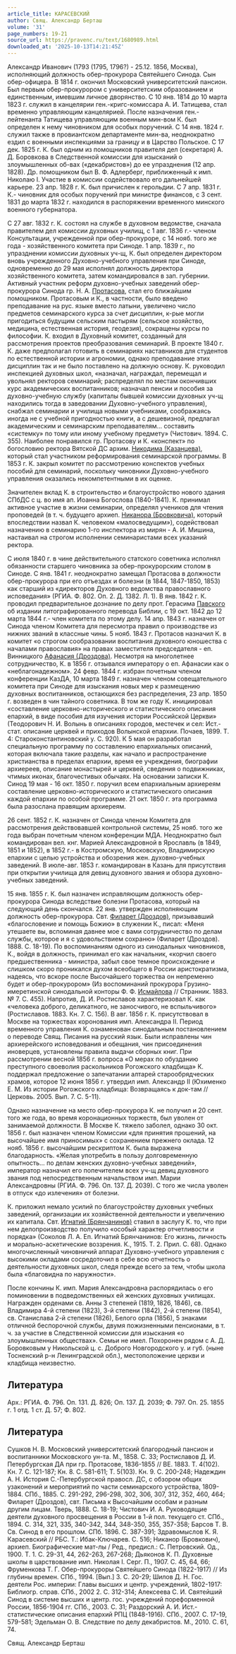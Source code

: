 ```yaml
---
article_title: КАРАСЕВСКИЙ
author: Свящ. Александр Берташ
volume: '31'
page_numbers: 19-21
source_url: https://pravenc.ru/text/1680989.html
downloaded_at: '2025-10-13T14:21:45Z'
---
```


Александр Иванович (1793 (1795, 1796?) - 25.12. 1856, Москва), исполняющий должность обер-прокурора Святейшего Синода. Сын обер-офицера. В 1814 г. окончил Московский университетский пансион. Был первым обер-прокурором с университетским образованием и единственным, имевшим личное дворянство. С 10 янв. 1814 до 10 марта 1823 г. служил в канцелярии ген.-кригс-комиссара А. И. Татищева, стал временно управляющим канцелярией. После назначения ген.-лейтенанта Татищева управляющим военным мин-вом К. был определен к нему чиновником для особых поручений. С 14 янв. 1824 г. служил также в провиантском департаменте мин-ва, неоднократно ездил с военными инспекциями за границу и в Царство Польское. С 17 дек. 1825 г. К. был одним из помощников правителя дел (секретаря) А. Д. Боровкова в Следственной комиссии для изысканий о злоумышленных об-вах («декабристов») до ее упразднения (12 апр. 1828). Др. помощником был В. Ф. Адлерберг, приближенный к имп. Николаю I. Участие в комиссии содействовало его дальнейшей карьере. 23 апр. 1828 г. К. был причислен к герольдии. С 7 апр. 1831 г. К.- чиновник для особых поручений при министре финансов, с 3 сент. 1831 до марта 1832 г. находился в распоряжении временного минского военного губернатора.

С 27 авг. 1832 г. К. состоял на службе в духовном ведомстве, сначала правителем дел комиссии духовных училищ, с 1 авг. 1836 г.- членом Консультации, учрежденной при обер-прокуроре, с 14 нояб. того же года - хозяйственного комитета при Синоде. 1 апр. 1839 г., по упразднении комиссии духовных уч-щ, К. был определен директором вновь учрежденного Духовно-учебного управления при Синоде, одновременно до 29 мая исполнял должность директора хозяйственного комитета, затем командировался в зап. губернии. Активный участник реформ духовно-учебных заведений обер-прокурора Синода гр. Н. А. [Протасова](https://pravenc.ru/text/Протасов.html), стал его ближайшим помощником. Протасовым и К., в частности, было введено преподавание на рус. языке вместо латыни, увеличено число предметов семинарского курса за счет дисциплин, к-рые могли пригодиться будущим сельским пастырям (сельское хозяйство, медицина, естественная история, геодезия), сокращены курсы по философии. К. входил в Духовный комитет, созданный для рассмотрения проектов преобразования семинарий. В проекте 1840 г. К. даже предполагал готовить в семинариях наставников для студентов по естественной истории и агрономии, однако преподавание этих дисциплин так и не было поставлено на должную основу. К. руководил инспекцией духовных школ, «назначал, награждал, перемещал и увольнял ректоров семинарий; распределял по местам окончивших курс академических воспитанников; назначал пенсии и пособия за духовно-учебную службу (капиталы бывшей комиссии духовных уч-щ находились тогда в заведовании Духовно-учебного управления), снабжал семинарии и училища новыми учебниками, соображаясь иногда не с учебной пригодностью книги, а с дешевизной, предлагал академическим и семинарским преподавателям... составить «системку» по тому или иному учебному предмету» (Чистович. 1894. С. 355). Наиболее понравился гр. Протасову и К. «конспект» по богословию ректора Вятской ДС архим. [Никодима (Казанцева)](<https://pravenc.ru/text/Никодима (Казанцева).html>), который стал участником реформирования семинарской программы. В 1853 г. К. закрыл комитет по рассмотрению конспектов учебных пособий для семинарий, поскольку чиновники Духовно-учебного управления оказались некомпетентными в их оценке.

Значителен вклад К. в строительство и благоустройство нового здания СПбДС с ц. во имя ап. Иоанна Богослова (1840-1841). К. принимал активное участие в жизни семинарии, определял учеников для чтения проповедей (в т. ч. будущего архиеп. [Никанора (Бровковича)](https://pravenc.ru/text/Никанор.html), который впоследствии назвал К. человеком «малосведущим»), содействовал назначению в семинарию 1-го инспектора из мирян - А. И. Мишина, настаивал на строгом исполнении семинаристами всех указаний ректора.

С июля 1840 г. в чине действительного статского советника исполнял обязанности старшего чиновника за обер-прокурорским столом в Синоде. С янв. 1841 г. неоднократно замещал Протасова в должности обер-прокурора при его отъездах и болезни (в 1844, 1847-1850, 1853) как старший из «директоров Духовного ведомства православного исповедания» (РГИА. Ф. 802. Оп. 2. Д. 1382. Л. 1). В янв. 1842 г. К. проводил предварительное дознание по делу прот. Герасима [Павского](https://pravenc.ru/text/Павского.html) об издании литографированного перевода Библии, с 19 окт. 1842 до 12 марта 1844 г.- член комитета по этому делу. 14 апр. 1843 г. назначен от Синода членом Комитета для пересмотра правил о производстве из нижних званий в классные чины. 5 нояб. 1843 г. Протасов назначил К. в комитет «о строгом сообразовании воспитания духовного юношества с началами православия» на правах заместителя председателя - еп. Винницкого [Афанасия (Дроздова)](<https://pravenc.ru/text/Афанасия (Дроздова).html>). Несмотря на многолетнее сотрудничество, К. в 1856 г. отзывался императору о еп. Афанасии как о «неблагонадежном». 24 февр. 1844 г. избран почетным членом конференции КазДА, 10 марта 1849 г. назначен членом совещательного комитета при Синоде для изыскания новых мер к размещению духовных воспитанников, остающихся без распределения, 23 апр. 1850 г. возведен в чин тайного советника. В том же году К. инициировал «составление церковно-исторического и статистического описания епархий, в виде пособия для изучения истории Российской Церкви» (Теодорович Н. И. Волынь в описаниях городов, местечек и сел: Ист.-стат. описание церквей и приходов Волынской епархии. Почаев, 1899. Т. 4: Староконстантиновский у. С. 920). К 5 мая он разработал специальную программу по составлению епархиальных описаний, которая включала такие разделы, как начало и распространение христианства в пределах епархии, время ее учреждения, биографии архиереев, описание монастырей и церквей, сведения о подвижниках, чтимых иконах, благочестивых обычаях. На основании записки К. Синод 19 мая - 16 окт. 1850 г. поручил всем епархиальным архиереям составление церковно-исторического и статистического описания каждой епархии по особой программе. 21 окт. 1850 г. эта программа была разослана правящим архиереям.

26 сент. 1852 г. К. назначен от Синода членом Комитета для рассмотрения действовавшей контрольной системы, 25 нояб. того же года выбран почетным членом конференции МДА. Неоднократно был командирован вел. кнг. Марией Александровной в Ярославль (в 1849, 1851 и 1852), в 1852 г.- в Костромскую, Московскую, Владимирскую епархии с целью устройства и обозрения жен. духовно-учебных заведений. В июле-авг. 1853 г. командирован в Казань для присутствия при открытии училища для девиц духовного звания и обзора духовно-учебных заведений.

15 янв. 1855 г. К. был назначен исправляющим должность обер-прокурора Синода вследствие болезни Протасова, который на следующий день скончался. 22 янв. утвержден исполняющим должность обер-прокурора. Свт. [Филарет (Дроздов)](<https://pravenc.ru/text/Филарет (Дроздов).html>), призывавший «благословение и помощь Божию» в служении К., писал: «Меня утешаете вы, вспоминая давнее мое с вами сотрудничество по делам службы, которое и я с удовольствием сохраню» (Филарет (Дроздов). 1888. С. 18-19). По воспоминаниям одного из синодальных чиновников, К., войдя в должность, принимал его как начальник, «корчил своего предшественника - министра, забыл свое темное происхождение и слишком скоро проникался духом всеобщего в России аристократизма, надеясь, что вскоре после Высочайшего торжества он непременно будет и обер-прокурором» (Из воспоминаний прокурора Грузино-имеретинской синодальной конторы Ф. Ф. [Исмайлова](https://pravenc.ru/text/Исмайлова.html) // Странник. 1883. № 7. С. 455). Напротив, Д. И. Ростиславов характеризовал К. как «человека доброго, деликатного, не заносчивого, не вспыльчивого» (Ростиславов. 1883. Кн. 7. С. 156). В авг. 1856 г. К. присутствовал в Москве на торжествах коронования имп. Александра II. Период временного управления К. ознаменован синодальным постановлением о переводе Свящ. Писания на русский язык. Были исправлены чин архиерейского исповедования и обещания, чин присоединения иноверцев, установлены правила выдачи сборных книг. При рассмотрении весной 1856 г. вопроса «О мерах по обузданию преступного своеволия раскольников Рогожского кладбища» К. поддержал предложение о запечатании алтарей старообрядческих храмов, которое 12 июня 1856 г. утвердил имп. Александр II (Юхименко Е. М. Из истории Рогожского кладбища: Возвращаясь к док-там // Церковь. 2005. Вып. 7. С. 5-11).

Однако назначение на место обер-прокурора К. не получил и 20 сент. того же года, во время коронационных торжеств, был уволен от занимаемой должности. В Москве К. тяжело заболел, однако 30 окт. 1856 г. был назначен членом Комиссии «для принятия прошений, на высочайшее имя приносимых» с сохранением прежнего оклада. 12 нояб. 1856 г. высочайшим рескриптом К. была выражена благодарность. «Желая употребить в пользу долговременную опытность… по делам женских духовно-учебных заведений», император назначил его попечителем всех уч-щ девиц духовного звания под непосредственным начальством имп. Марии Александровны (РГИА. Ф. 796. Оп. 137. Д. 2039). С того же числа уволен в отпуск «до излечения» от болезни.

К. приложил немало усилий по благоустройству духовных учебных заведений, организации их хозяйственной деятельности и увеличению их капитала. Свт. [Игнатий (Брянчанинов)](<https://pravenc.ru/text/Игнатий (Брянчанинов).html>) ставил в заслугу К. то, что при нем делопроизводство получило «особый характер отчетливости и порядка» (Соколов Л. А. Еп. Игнатий Брянчанинов: Его жизнь, личность и морально-аскетические воззрения. К., 1915. Т. 2. Прил. С. 68). Однако многочисленный чиновничий аппарат Духовно-учебного управления с высокими окладами сосредоточил в себе всю отчетность о деятельности духовных школ, следя прежде всего за тем, чтобы школа была «благовидна по наружности».

После кончины К. имп. Мария Александровна распорядилась о его поминовении в подведомственных ей женских духовных училищах. Награжден орденами св. Анны 3 степеней (1819, 1826, 1846), св. Владимира 4-й степени (1823), 3-й степени (1842), 2-й степени (1854), св. Станислава 2-й степени (1826), Белого орла (1856), 5 знаками отличной беспорочной службы, двумя пожизненными пенсионами, в т. ч. за участие в Следственной комиссии для изыскания «о злоумышленных обществах». Семьи не имел. Похоронен рядом с А. Д. Боровковым у Никольской ц. с. Доброго Новгородского у. и губ. (ныне Тосненский р-н Ленинградской обл.), местоположение церкви и кладбища неизвестно.

## Литература

Арх.: РГИА. Ф. 796. Оп. 131. Д. 826; Оп. 137. Д. 2039; Ф. 797. Оп. 25. 1855 г. 1 отд. 1 ст. Д. 57; Ф. 802.

## Литература

Сушков Н. В. Московский университетский благородный пансион и воспитанники Московского ун-та. М., 1858. С. 33; Ростиславов Д. И. Петербургская ДА при гр. Протасове, 1836-1855 // ВЕ. 1883. Т. 4(102). Кн. 7. С. 121-187; Кн. 8. С. 581-611; Т. 5(103). Кн. 9. С. 200-248; Надеждин А. Н. История С.-Петербургской правосл. ДС, с обзором общих узаконений и мероприятий по части семинарского устройства, 1809-1884. СПб., 1885. С. 291-292, 296-298, 302, 306, 307, 312, 352, 460, 464; Филарет (Дроздов), свт. Письма к Высочайшим особам и разным другим лицам. Тверь, 1888. С. 18-19; Чистович И. А. Руководящие деятели духовного просвещения в России в 1-й пол. текущего ст. СПб., 1894. С. 314, 321, 335, 340-342, 344, 348-350, 355, 357-358; Барсов Т. В. Св. Синод в его прошлом. СПб. 1896. С. 387-391; Здравомыслов К. Я. Карасевский // РБС. Т.: Ибак-Ключарев. С. 516; Никанор (Бровкович), архиеп. Биографические мат-лы / Ред., предисл.: С. Петровский. Од., 1900. Т. 1. С. 29-31, 44, 262-263, 267-268; Дьяконов К. П. Духовные школы в царствование имп. Николая I. Серг. П., 1907. С. 45, 64, 66; Фруменкова Т. Г. Обер-прокуроры Святейшего Синода (1822-1917) // Из глубины времен. СПб., 1994. [Вып.] 3. С. 20-29; Шилов Д. Н. Гос. деятели Рос. империи: Главы высших и центр. учреждений, 1802-1917: Библиогр. справ. СПб., 2002 2. С. 312-314; Алексеева С. И. Святейший Синод в системе высших и центр. гос. учреждений пореформенной России, 1856-1904 гг. СПб., 2003. С. 31; Раздорский А. И. Ист.-статистические описания епархий РПЦ (1848-1916). СПб., 2007. С. 17-19, 579-581; Эдельман О. В. Следствие по делу декабристов. М., 2010. С. 61, 74.

Свящ. Александр Берташ
